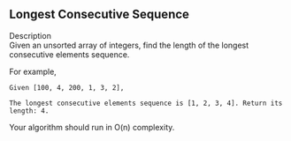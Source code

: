 Longest Consecutive Sequence
---
Description<br/>
Given an unsorted array of integers, find the length of the longest consecutive elements sequence.

For example,
```
Given [100, 4, 200, 1, 3, 2],

The longest consecutive elements sequence is [1, 2, 3, 4]. Return its length: 4.
```

Your algorithm should run in O(n) complexity.